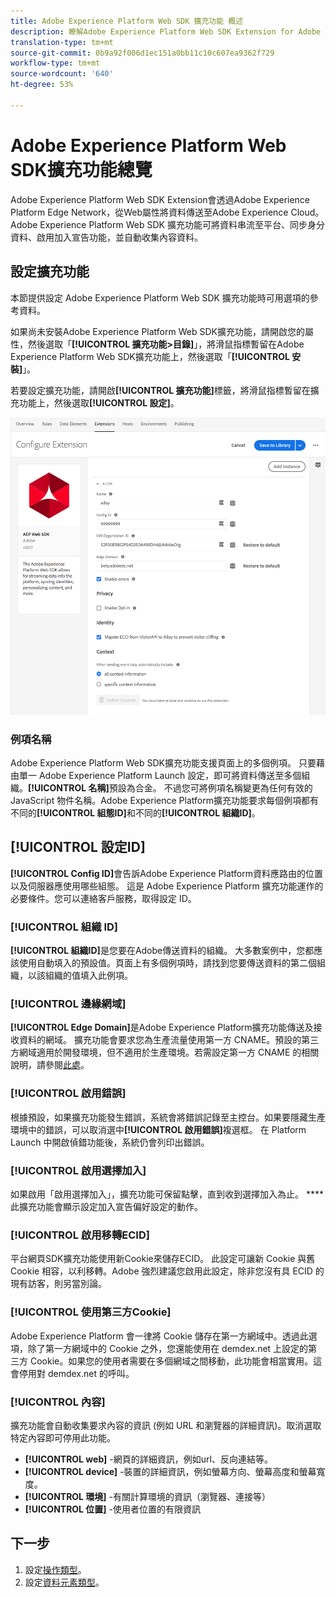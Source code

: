 ```yaml
---
title: Adobe Experience Platform Web SDK 擴充功能 概述
description: 瞭解Adobe Experience Platform Web SDK Extension for Adobe Experience Platform Launch
translation-type: tm+mt
source-git-commit: 0b9a92f006d1ec151a0bb11c10c607ea9362f729
workflow-type: tm+mt
source-wordcount: '640'
ht-degree: 53%

---
```



# Adobe Experience Platform Web SDK擴充功能總覽

Adobe Experience Platform Web SDK Extension會透過Adobe Experience Platform Edge Network，從Web屬性將資料傳送至Adobe Experience Cloud。 Adobe Experience Platform Web SDK 擴充功能可將資料串流至平台、同步身分資料、啟用加入宣告功能，並自動收集內容資料。

## 設定擴充功能

本節提供設定 Adobe Experience Platform Web SDK 擴充功能時可用選項的參考資料。

如果尚未安裝Adobe Experience Platform Web SDK擴充功能，請開啟您的屬性，然後選取「**[!UICONTROL 擴充功能>目錄]**」，將滑鼠指標暫留在Adobe Experience Platform Web SDK擴充功能上，然後選取「**[!UICONTROL 安裝]**」。

若要設定擴充功能，請開啟&#x200B;**[!UICONTROL 擴充功能]**&#x200B;標籤，將滑鼠指標暫留在擴充功能上，然後選取&#x200B;**[!UICONTROL 設定]**。

![](./assets/ext-aep-config.png)

### 例項名稱

Adobe Experience Platform Web SDK擴充功能支援頁面上的多個例項。 只要藉由單一 Adobe Experience Platform Launch 設定，即可將資料傳送至多個組織。**[!UICONTROL 名稱]**&#x200B;預設為合金。 不過您可將例項名稱變更為任何有效的 JavaScript 物件名稱。Adobe Experience Platform擴充功能要求每個例項都有不同的&#x200B;**[!UICONTROL 組態ID]**&#x200B;和不同的&#x200B;**[!UICONTROL 組織ID]**。

## **[!UICONTROL 設定ID]**

**[!UICONTROL Config ID]**&#x200B;會告訴Adobe Experience Platform資料應路由的位置以及伺服器應使用哪些組態。 這是 Adobe Experience Platform 擴充功能運作的必要條件。您可以連絡客戶服務，取得設定 ID。


### **[!UICONTROL 組織 ID]**

**[!UICONTROL 組織ID]**&#x200B;是您要在Adobe傳送資料的組織。 大多數案例中，您都應該使用自動填入的預設值。頁面上有多個例項時，請找到您要傳送資料的第二個組織，以該組織的值填入此例項。

### **[!UICONTROL 邊緣網域]**

**[!UICONTROL Edge Domain]**&#x200B;是Adobe Experience Platform擴充功能傳送及接收資料的網域。 擴充功能會要求您為生產流量使用第一方 CNAME。預設的第三方網域適用於開發環境，但不適用於生產環境。若需設定第一方 CNAME 的相關說明，請參閱[此處](https://docs.adobe.com/content/help/zh-Hant/core-services/interface/ec-cookies/cookies-first-party.html)。

### **[!UICONTROL 啟用錯誤]**

根據預設，如果擴充功能發生錯誤，系統會將錯誤記錄至主控台。如果要隱藏生產環境中的錯誤，可以取消選中&#x200B;**[!UICONTROL 啟用錯誤]**&#x200B;複選框。 在 Platform Launch 中開啟偵錯功能後，系統仍會列印出錯誤。

### **[!UICONTROL 啟用選擇加入]**

如果啟用「啟用選擇加入」，擴充功能可保留點擊，直到收到選擇加入為止。 ****&#x200B;此擴充功能會顯示設定加入宣告偏好設定的動作。

### **[!UICONTROL 啟用移轉ECID]**

平台網頁SDK擴充功能使用新Cookie來儲存ECID。 此設定可讓新 Cookie 與舊 Cookie 相容，以利移轉。Adobe 強烈建議您啟用此設定，除非您沒有具 ECID 的現有訪客，則另當別論。

### **[!UICONTROL 使用第三方Cookie]**

Adobe Experience Platform 會一律將 Cookie 儲存在第一方網域中。透過此選項，除了第一方網域中的 Cookie 之外，您還能使用在 demdex.net 上設定的第三方 Cookie。如果您的使用者需要在多個網域之間移動，此功能會相當實用。這會停用對 demdex.net 的呼叫。

### **[!UICONTROL 內容]**

擴充功能會自動收集要求內容的資訊 (例如 URL 和瀏覽器的詳細資訊)。取消選取特定內容即可停用此功能。

- **[!UICONTROL web]** -網頁的詳細資訊，例如url、反向連結等。
- **[!UICONTROL device]** -裝置的詳細資訊，例如螢幕方向、螢幕高度和螢幕寬度。
- **[!UICONTROL 環境]** -有關計算環境的資訊（瀏覽器、連接等）
- **[!UICONTROL 位置]** -使用者位置的有限資訊

## 下一步

1. 設定[操作類型](action-types.md)。
2. 設定[資料元素類型](data-element-types.md)。
